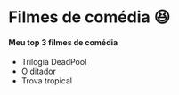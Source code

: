# Filmes de comédia :laughing:

#### Meu top 3 filmes de comédia

- Trilogia DeadPool
- O ditador
- Trova tropical
